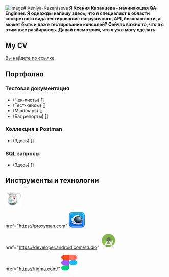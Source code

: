 ![image](https://github.com/user-attachments/assets/ac8c0405-5550-45a6-b29b-07fea567ca83)# Xeniya-Kazantseva
__Я Ксения Казанцева - начинающая QA-Enginner. Я однажды напишу здесь, что я специалист в области конкретного вида тестирования: нагрузочного, API, безопасности, а может быть и даже тестирование консолей? Сейчас важно то, что я с этим уже разбираюсь. Давай посмотрим, что я уже могу сделать.__

## My CV
[Вы найдете по ссылке](https://drive.google.com/file/d/1ZXOIbgqRSUNEgWoUx1DysbcgHUMRXg7w/view?usp=sharing)

## Портфолио
### Тестовая документация
- (Чек-листы) []
- (Тест-кейсы) []
- (Mindmaps) []
- (Баг репорты) []

### Коллекция в Postman
- (Здесь) []

### SQL запросы
- (Здесь) []

## Инструменты и технологии
<a href="https://www.charlesproxy.com/">
  <img src="https://github.com/qajenna/qajenna/raw/main/icons/Charles.png" width="50" height="50">

href="https://proxyman.com"
  <img src="https://github.com/qajenna/qajenna/raw/main/icons/Proxyman.png" width="50" height="50">

 href="https://developer.android.com/studio"
  <img src="https://github.com/qajenna/qajenna/raw/main/icons/Android%20Studio.png" width="50" height="50">

 href="https://figma.com/"
  <img src="https://github.com/qajenna/qajenna/raw/main/icons/Figma.svg" width="50" height="50">
</a>






